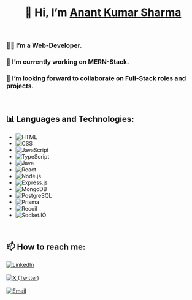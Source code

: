 <h1 align="center">👋 Hi, I’m <a href="https://www.linkedin.com/in/anant-kr-sharma-341793273" target="_blank">Anant Kumar Sharma</a></h1>
<br>
<h3>👨‍💻 I’m a Web-Developer.</h3>
<h3>🌱 I’m currently working on MERN-Stack.</h3>
<h3>🤝 I’m looking forward to collaborate on Full-Stack roles and projects.</h3>
<br>

## 📊 Languages and Technologies:

- ![HTML](https://img.shields.io/badge/-HTML-E34F26?logo=html5&logoColor=white&style=for-the-badge)
- ![CSS](https://img.shields.io/badge/-CSS-1572B6?logo=css3&logoColor=white&style=for-the-badge)
- ![JavaScript](https://img.shields.io/badge/-JavaScript-F7DF1E?logo=javascript&logoColor=black&style=for-the-badge)
- ![TypeScript](https://img.shields.io/badge/-TypeScript-3178C6?logo=typescript&logoColor=white&style=for-the-badge)
- ![Java](https://img.shields.io/badge/-Java-007396?logo=java&logoColor=white&style=for-the-badge)
- ![React](https://img.shields.io/badge/-React-61DAFB?logo=react&logoColor=black&style=for-the-badge)
- ![Node.js](https://img.shields.io/badge/-Node.js-339933?logo=node.js&logoColor=white&style=for-the-badge)
- ![Express.js](https://img.shields.io/badge/-Express.js-000000?logo=express&logoColor=white&style=for-the-badge)
- ![MongoDB](https://img.shields.io/badge/-MongoDB-47A248?logo=mongodb&logoColor=white&style=for-the-badge)
- ![PostgreSQL](https://img.shields.io/badge/-PostgreSQL-4169E1?logo=postgresql&logoColor=white&style=for-the-badge)
- ![Prisma](https://img.shields.io/badge/-Prisma-2D3748?logo=prisma&logoColor=white&style=for-the-badge)
- ![Recoil](https://img.shields.io/badge/-Recoil-3578E5?logo=react&logoColor=white&style=for-the-badge)
- ![Socket.IO](https://img.shields.io/badge/-Socket.IO-010101?logo=socket.io&logoColor=white&style=for-the-badge)

<br>

## 📫 How to reach me:

<p>
  <a href="https://www.linkedin.com/in/anant-kr-sharma-341793273"><img src="https://img.shields.io/badge/-LinkedIn-0077B5?logo=linkedin&logoColor=white&style=for-the-badge" alt="LinkedIn" /></a><br><br>
  <a href="https://x.com/Anant_K_Sharma"><img src="https://img.shields.io/badge/-X%20(Twitter)-000000?logo=x&logoColor=white&style=for-the-badge" alt="X (Twitter)" /></a><br>
  <br><a href="mailto:anantkrsharma.work@gmail.com"><img src="https://img.shields.io/badge/-Email-D14836?logo=gmail&logoColor=white&style=for-the-badge" alt="Email" /></a>
</p>
